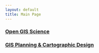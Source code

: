 ```yaml
---
layout: default
title: Main Page
---
```


### [Open GIS Science](opengis/pages.md)

### [GIS Planning & Cartographic Design](cart/pages.md)


